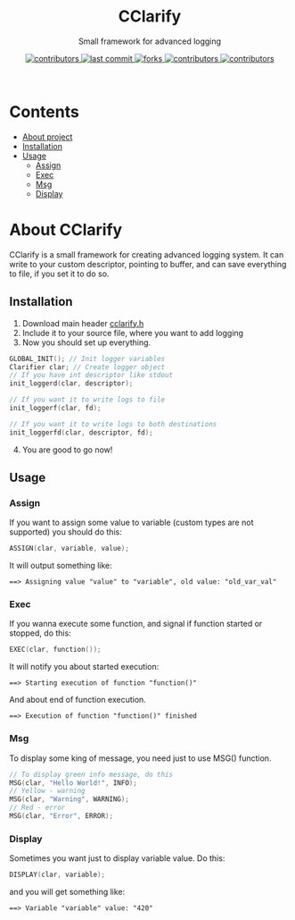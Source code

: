 <div align="center">
    <h1>CClarify</h1>
    <p>Small framework for advanced logging</p>
    <p>
        <a href="https://github.com/HyperWinX/CClarify/graphs/contributors">
            <img src="https://img.shields.io/github/contributors/HyperWinX/CCLarify" alt="contributors"/>
        </a>
        <a href="https://github.com/HyperWinX/CClarify/commits/master">
            <img src="https://img.shields.io/github/last-commit/HyperWinX/CCLarify" alt="last commit"/>
        </a>
        <a href="https://github.com/HyperWinX/CClarify/network/members">
            <img src="https://img.shields.io/github/forks/HyperWinX/CCLarify" alt="forks"/>
        </a>
        <a href="https://github.com/HyperWinX/CClarify/stargazers">
            <img src="https://img.shields.io/github/stars/HyperWinX/CCLarify" alt="contributors"/>
        </a>
        <a href="https://github.com/HyperWinX/CClarify/issues">
            <img src="https://img.shields.io/github/issues/HyperWinX/CCLarify" alt="contributors"/>
        </a>
    </p>
</div>
<br/>

# Contents
- [About project](#about-cclarify)
- [Installation](#installation)
- [Usage](#usage)
    - [Assign](#assign)
    - [Exec](#exec)
    - [Msg](#msg)
    - [Display](#display)

# About CClarify
CClarify is a small framework for creating advanced logging system. It can write to your custom descriptor, pointing to buffer, and can save everything to file, if you set it to do so.

## Installation
1. Download main header [cclarify.h](cclarify.h)
2. Include it to your source file, where you want to add logging
3. Now you should set up everything.
```c
GLOBAL_INIT(); // Init logger variables
Clarifier clar; // Create logger object
// If you have int descriptor like stdout
init_loggerd(clar, descriptor);

// If you want it to write logs to file
init_loggerf(clar, fd);

// If you want it to write logs to both destinations
init_loggerfd(clar, descriptor, fd);
```
4. You are good to go now!
## Usage
### Assign
If you want to assign some value to variable (custom types are not supported) you should do this:
```c
ASSIGN(clar, variable, value);
```
It will output something like:
```
==> Assigning value "value" to "variable", old value: "old_var_val"
```
### Exec
If you wanna execute some function, and signal if function started or stopped, do this:
```c
EXEC(clar, function());
```
It will notify you about started execution:
```
==> Starting execution of function "function()"
```
And about end of function execution.
```
==> Execution of function "function()" finished
```

### Msg
To display some king of message, you need just to use MSG() function.
```c
// To display green info message, do this
MSG(clar, "Hello World!", INFO);
// Yellow - warning
MSG(clar, "Warning", WARNING);
// Red - error
MSG(clar, "Error", ERROR);
```

### Display
Sometimes you want just to display variable value. Do this:
```c
DISPLAY(clar, variable);
```
and you will get something like:
```
==> Variable "variable" value: "420"
```
